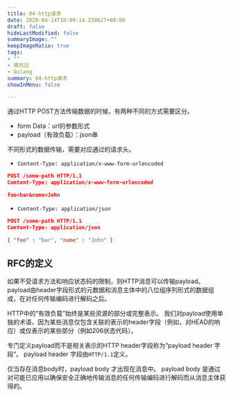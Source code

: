 ```yaml
---
title: 04-http请求
date: 2020-04-14T10:09:14.238627+08:00
draft: false
hideLastModified: false
summaryImage: ""
keepImageRatio: true
tags:
- ""
- 填坑记
- Golang
summary: 04-http请求
showInMenu: false

---
```


通过HTTP POST方法传输数据的时候，有两种不同的方式需要区分。

- form Data：url的参数形式
- payload（有效负载）：json串

不同形式的数据传输，需要对应通过的请求头。

- `Content-Type: application/x-www-form-urlencoded`

```json
POST /some-path HTTP/1.1
Content-Type: application/x-www-form-urlencoded

foo=bar&name=John
```

- `Content-Type: application/json`

```json
POST /some-path HTTP/1.1
Content-Type: application/json

{ "foo" : "bar", "name" : "John" }
```

## RFC的定义

如果不受请求方法和响应状态码的限制，则HTTP消息可以传输payload。payload由header字段形式的元数据和消息主体中的八位组序列形式的数据组成，在对任何传输编码进行解码之后。

HTTP中的“有效负载”始终是某些资源的部分或完整表示。 我们对payload使用单独的术语，因为某些消息仅包含关联的表示的header字段（例如，对HEAD的响应）或仅表示的某些部分（例如206状态代码）。

专门定义payload而不是相关表示的HTTP header字段称为“payload header 字段”。 payload header 字段由`HTTP/1.1`定义。

仅当存在消息body时，payload body 才出现在消息中。 payload body 是通过对可能已应用以确保安全正确地传输消息的任何传输编码进行解码而从消息主体获得的。
